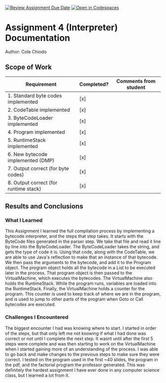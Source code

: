 [![Review Assignment Due Date](https://classroom.github.com/assets/deadline-readme-button-24ddc0f5d75046c5622901739e7c5dd533143b0c8e959d652212380cedb1ea36.svg)](https://classroom.github.com/a/tOu9l-Id)
[![Open in Codespaces](https://classroom.github.com/assets/launch-codespace-7f7980b617ed060a017424585567c406b6ee15c891e84e1186181d67ecf80aa0.svg)](https://classroom.github.com/open-in-codespaces?assignment_repo_id=13075694)
# Assignment 4 (Interpreter) Documentation

Author: Cole Chiodo

## Scope of Work

| Requirement                           | Completed? | Comments from student |
| ------------------------------------- | ---------- | --------------------- |
| 1. Standard byte codes implemented    | [x]         |                       |
| 2. CodeTable implemented              | [x]         |                       |
| 3. ByteCodeLoader implemented         | [x]         |                       |
| 4. Program implemented                | [x]         |                       |
| 5. RuntimeStack implemented           | [x]         |                       |
| 6. New bytecode implemented (DMP)     | [x]         |                       |
| 7. Output correct (for byte codes)    | [x]         |                       |
| 8. Output correct (for runtime stack) | [x]         |                       |

## Results and Conclusions

### What I Learned

This Assignment I learned the full compilation process by implementing a bytecode interpreter, and the steps that step takes. It starts with the ByteCode files generated in the parser step. We take that file and read it line by line into the ByteCodeLoader. The ByteCodeLoader takes the string, and gets the type of code it is. Using that code, along with the CodeTable, we are able to use Java's reflection to make that an instance of that bytecode. We then pass the arguments to the bytecode, and add it to the Program object. The program object holds all the bytecode in a List to be executed later in the process. That program object is then passed to the VirtualMachine, which executes the bytecodes. The VirtualMachine also holds the RuntimeStack. While the program runs, variables are loaded into the RuntimeStack. Finally, the VirtualMachine holds a counter for the program. This counter is used to keep track of where we are in the program, and is used to jump to other parts of the program when Goto or Call bytecodes are executed.

### Challenges I Encountered

The biggest encounter I had was knowing where to start. I started in order of the steps, but that only left me not knowing if what I had done was correct or not until I complete the next step. It wasnt until after the first 5 steps were complete and was then starting to work on the VirtualMachine when I started gaining more of an understanding of the process. I was able to go back and make changes to the previous steps to make sure they were correct. I tested on the program used in the first ~40 slides, the program in the pdf, and the factorial program the professor generated. This was definitely the hardest assignment I have ever done in any computer science class, but I learned a lot from it.